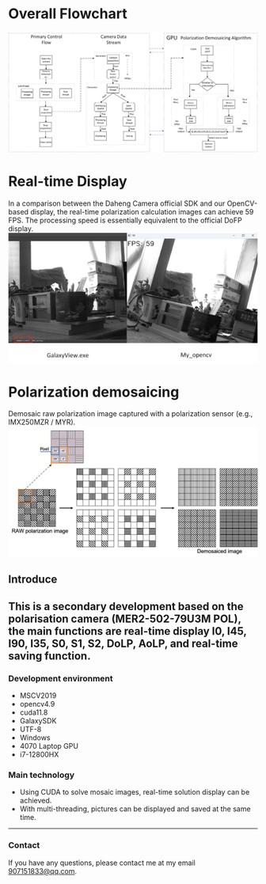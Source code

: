 # Overall Flowchart
![MyPicture](https://raw.githubusercontent.com/Gutsfig/DaHeng_PolCamera/main/img/xiangji.jpg)
# Real-time Display
In a comparison between the Daheng Camera official SDK and our OpenCV-based display, the real-time polarization calculation images can achieve 59 FPS. The processing speed is essentially equivalent to the official DoFP display.
![MyPicture](https://raw.githubusercontent.com/Gutsfig/DaHeng_PolCamera/main/img/tupian.jpg)
# Polarization demosaicing
Demosaic raw polarization image captured with a polarization sensor (e.g., IMX250MZR / MYR).
![MyPicture](https://raw.githubusercontent.com/Gutsfig/DaHeng_PolCamera/main/img/masaike.jpg)
## Introduce
This is a secondary development based on the polarisation camera (MER2-502-79U3M POL), the main functions are real-time display I0, I45, I90, I35, S0, S1, S2, DoLP, AoLP, and real-time saving function.
---
### Development environment
* MSCV2019
* opencv4.9
* cuda11.8
* GalaxySDK
* UTF-8
* Windows
* 4070 Laptop GPU
* i7-12800HX
### Main technology
* Using CUDA to solve mosaic images, real-time solution display can be achieved.
* With multi-threading, pictures can be displayed and saved at the same time.
---
### Contact
If you have any questions, please contact me at my email 907151833@qq.com.


